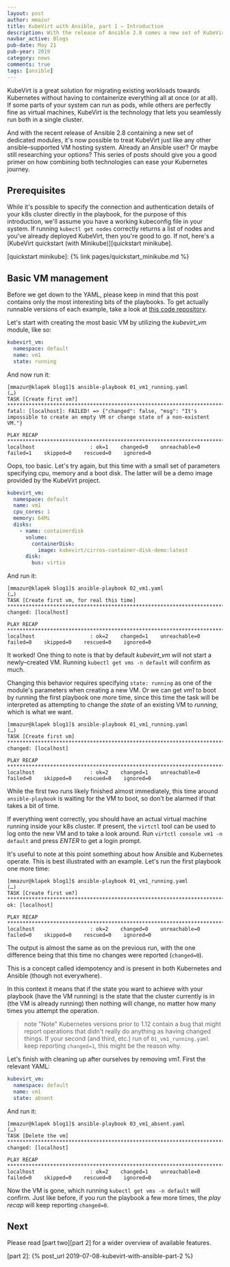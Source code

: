 ```yaml
---
layout: post
author: mmazur
title: KubeVirt with Ansible, part 1 – Introduction
description: With the release of Ansible 2.8 comes a new set of KubeVirt modules
navbar_active: Blogs
pub-date: May 21
pub-year: 2019
category: news
comments: true
tags: [ansible]
---
```


KubeVirt is a great solution for migrating existing workloads towards Kubernetes without having to containerize
everything all at once (or at all).
If some parts of your system can run as pods, while others are perfectly fine as virtual machines, KubeVirt is the
technology that lets you seamlessly run both in a single cluster.

And with the recent release of Ansible 2.8 containing a new set of dedicated modules, it's now possible to treat KubeVirt
just like any other ansible–supported VM hosting system. Already an Ansible user? Or maybe still researching your options?
This series of posts should give you a good primer on how combining both technologies can ease your Kubernetes journey.

## Prerequisites

While it's possible to specify the connection and authentication details of your k8s cluster directly in the
playbook, for the purpose of this introduction, we'll assume you have a working kubeconfig file in your system. If
running `kubectl get nodes` correctly returns a list of nodes and you've already deployed KubeVirt, then you're
good to go. If not, here's a [KubeVirt quickstart (with Minikube)][quickstart minikube].

[quickstart minikube]: {% link pages/quickstart_minikube.md  %}

## Basic VM management

Before we get down to the YAML, please keep in mind that this post contains only the most interesting bits of the playbooks.
To get actually runnable versions of each example, take a look at [this code repository][examples repo].

[examples repo]: https://github.com/kubevirt/ansible-kubevirt-modules/tree/master/examples/blog/part1

Let's start with creating the most basic VM by utilizing the _kubevirt_vm_ module, like so:

```yaml
kubevirt_vm:
  namespace: default
  name: vm1
  state: running
```

And now run it:

```console
[mmazur@klapek blog1]$ ansible-playbook 01_vm1_running.yaml
(…)
TASK [Create first vm?] *******************************************************************************************
fatal: [localhost]: FAILED! => {"changed": false, "msg": "It's impossible to create an empty VM or change state of a non-existent VM."}

PLAY RECAP ********************************************************************************************************
localhost                  : ok=1    changed=0    unreachable=0    failed=1    skipped=0    rescued=0    ignored=0
```

Oops, too basic. Let's try again, but this time with a small set of parameters specifying cpu, memory and a boot disk.
The latter will be a demo image provided by the KubeVirt project.

```yaml
kubevirt_vm:
  namespace: default
  name: vm1
  cpu_cores: 1
  memory: 64Mi
  disks:
    - name: containerdisk
      volume:
        containerDisk:
          image: kubevirt/cirros-container-disk-demo:latest
      disk:
        bus: virtio
```

And run it:

```console
[mmazur@klapek blog1]$ ansible-playbook 02_vm1.yaml
(…)
TASK [Create first vm, for real this time] ************************************************************************
changed: [localhost]

PLAY RECAP ********************************************************************************************************
localhost                  : ok=2    changed=1    unreachable=0    failed=0    skipped=0    rescued=0    ignored=0
```

It worked! One thing to note is that by default _kubevirt_vm_ will not start a newly–created VM. Running `kubectl get vms -n default` will confirm as much.

Changing this behavior requires specifying `state: running` as one of the module's parameters when creating a new VM. Or we can get _vm1_ to
boot by running the first playbook one more time, since this time the task will be interpreted as attempting to change the _state_ of
an existing VM to _running_, which is what we want.

```console
[mmazur@klapek blog1]$ ansible-playbook 01_vm1_running.yaml
(…)
TASK [Create first vm] ********************************************************************************************
changed: [localhost]

PLAY RECAP ********************************************************************************************************
localhost                  : ok=2    changed=1    unreachable=0    failed=0    skipped=0    rescued=0    ignored=0
```

While the first two runs likely finished almost immediately, this time around `ansible-playbook` is waiting for the VM to boot, so
don't be alarmed if that takes a bit of time.

If everything went correctly, you should have an actual virtual machine running inside your k8s cluster. If present, the `virtctl` tool
can be used to log onto the new VM and to take a look around. Run `virtctl console vm1 -n default` and press _ENTER_ to get a login prompt.

It's useful to note at this point something about how Ansible and Kubernetes operate. This is best illustrated with an example. Let's run
the first playbook one more time:

```console
[mmazur@klapek blog1]$ ansible-playbook 01_vm1_running.yaml
(…)
TASK [Create first vm?] *******************************************************************************************
ok: [localhost]

PLAY RECAP ********************************************************************************************************
localhost                  : ok=2    changed=0    unreachable=0    failed=0    skipped=0    rescued=0    ignored=0
```

The output is almost the same as on the previous run, with the one difference being that this time no changes were reported (`changed=0`).

This is a concept called idempotency and is present in both Kubernetes and Ansible (though not everywhere).

In this context it means that if the state you want to achieve with your playbook (have the VM running) is the state that the cluster
currently is in (the VM is already running) then nothing will change, no matter how many times you attempt the operation.

> note "Note"
> Kubernetes versions prior to 1.12 contain a bug that might report operations that didn't really do anything as having changed things. If your second (and third, etc.) run of `01_vm1_running.yaml` keep reporting `changed=1`, this might be the reason why.

Let's finish with cleaning up after ourselves by removing _vm1_. First the relevant YAML:

```yaml
kubevirt_vm:
  namespace: default
  name: vm1
  state: absent
```

And run it:

```console
[mmazur@klapek blog1]$ ansible-playbook 03_vm1_absent.yaml
(…)
TASK [Delete the vm] **********************************************************************************************
changed: [localhost]

PLAY RECAP ********************************************************************************************************
localhost                  : ok=2    changed=1    unreachable=0    failed=0    skipped=0    rescued=0    ignored=0
```

Now the VM is gone, which running `kubectl get vms -n default` will confirm.
Just like before, if you run the playbook a few more times, the _play recap_ will keep reporting `changed=0`.

## Next

Please read [part two][part 2] for a wider overview of available features.

[part 2]: {% post_url 2019-07-08-kubevirt-with-ansible-part-2 %}
